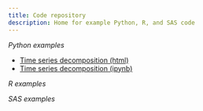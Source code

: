 ```yaml
---
title: Code repository
description: Home for example Python, R, and SAS code 
---
```


_Python examples_
- [Time series decomposition (html)](M3TimeSeriesDecomposition.html)
- [Time series decomposition (ipynb)](M3TimeSeriesDecomposition.ipynb)

_R examples_

_SAS examples_
